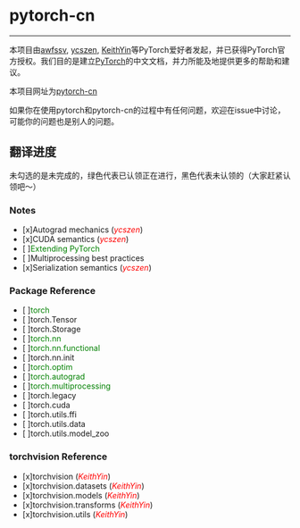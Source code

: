 # pytorch-cn

---

本项目由[awfssv](https://github.com/awfssv), [ycszen](https://github.com/ycszen), [KeithYin](https://github.com/KeithYin)等PyTorch爱好者发起，并已获得PyTorch官方授权。我们目的是建立[PyTorch](http://pytorch.org/docs/)的中文文档，并力所能及地提供更多的帮助和建议。

本项目网址为[pytorch-cn]()

如果你在使用pytorch和pytorch-cn的过程中有任何问题，欢迎在issue中讨论，可能你的问题也是别人的问题。

## 翻译进度
未勾选的是未完成的，绿色代表已认领正在进行，黑色代表未认领的（大家赶紧认领吧～）
### Notes
- [x]Autograd mechanics (<font color=red>*ycszen*</font>)
- [x]CUDA semantics (<font color=red>*ycszen*</font>)
- [ ]<font color=green>Extending PyTorch</font>
- [ ]Multiprocessing best practices
- [x]Serialization semantics (<font color=red>*ycszen*</font>)

### Package Reference
- [ ]<font color=green>torch</font>
- [ ]torch.Tensor
- [ ]torch.Storage
- [ ]<font color=green>torch.nn</font>
- [ ]<font color=green>torch.nn.functional</font>
- [ ]torch.nn.init
- [ ]<font color=green>torch.optim</font>
- [ ]<font color=green>torch.autograd</font>
- [ ]<font color=green>torch.multiprocessing</font>
- [ ]torch.legacy
- [ ]torch.cuda
- [ ]torch.utils.ffi
- [ ]torch.utils.data
- [ ]torch.utils.model_zoo

### torchvision Reference
- [x]torchvision (<font color=red>*KeithYin*</font>)
- [x]torchvision.datasets (<font color=red>*KeithYin*</font>)
- [x]torchvision.models (<font color=red>*KeithYin*</font>)
- [x]torchvision.transforms (<font color=red>*KeithYin*</font>)
- [x]torchvision.utils (<font color=red>*KeithYin*</font>)
